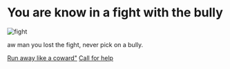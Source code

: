 # You are know in a fight with the bully
![fight](https://www.google.com/url?sa=i&source=images&cd=&ved=2ahUKEwjz7eSsh-bmAhUCd98KHZaCAqMQjRx6BAgBEAQ&url=https%3A%2F%2Fwww.hollywoodreporter.com%2Flive-feed%2F13-reasons-why-season-2-gun-storyline-explained-brian-yorkey-interview-1113253&psig=AOvVaw3k-BwiwmuTMP-ZedxeeoH_&ust=1578093710043727)

aw man you lost the fight, never pick on a bully.

[Run away like a coward"](runaway.md)
[Call for help](fight-back.md)